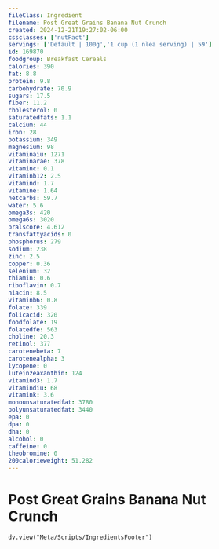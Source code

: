 ```yaml
---
fileClass: Ingredient
filename: Post Great Grains Banana Nut Crunch
created: 2024-12-21T19:27:02-06:00
cssclasses: ['nutFact']
servings: ['Default | 100g','1 cup (1 nlea serving) | 59']
id: 169870
foodgroup: Breakfast Cereals
calories: 390
fat: 8.8
protein: 9.8
carbohydrate: 70.9
sugars: 17.5
fiber: 11.2
cholesterol: 0
saturatedfats: 1.1
calcium: 44
iron: 28
potassium: 349
magnesium: 98
vitaminaiu: 1271
vitaminarae: 378
vitaminc: 0.1
vitaminb12: 2.5
vitamind: 1.7
vitamine: 1.64
netcarbs: 59.7
water: 5.6
omega3s: 420
omega6s: 3020
pralscore: 4.612
transfattyacids: 0
phosphorus: 279
sodium: 238
zinc: 2.5
copper: 0.36
selenium: 32
thiamin: 0.6
riboflavin: 0.7
niacin: 8.5
vitaminb6: 0.8
folate: 339
folicacid: 320
foodfolate: 19
folatedfe: 563
choline: 20.3
retinol: 377
carotenebeta: 7
carotenealpha: 3
lycopene: 0
luteinzeaxanthin: 124
vitamind3: 1.7
vitamindiu: 68
vitamink: 3.6
monounsaturatedfat: 3780
polyunsaturatedfat: 3440
epa: 0
dpa: 0
dha: 0
alcohol: 0
caffeine: 0
theobromine: 0
200calorieweight: 51.282
---
```


# Post Great Grains Banana Nut Crunch

```dataviewjs
dv.view("Meta/Scripts/IngredientsFooter")
```
